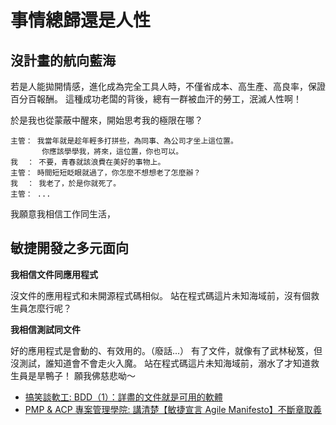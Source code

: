 事情總歸還是人性
=======


## 沒計畫的航向藍海


若是人能拋開情感，進化成為完全工具人時，不僅省成本、高生產、高良率，保證百分百報酬。
這種成功老闆的背後，總有一群被血汗的勞工，泯滅人性啊！


於是我也從蒙蔽中醒來，開始思考我的極限在哪？

```
主管： 我當年就是趁年輕多打拼些，為同事、為公司才坐上這位置。
       你應該學學我，將來，這位置，你也可以。
我  ： 不要，青春就該浪費在美好的事物上。
主管： 時間短短眨眼就過了，你怎麼不想想老了怎麼辦？
我  ： 我老了，於是你就死了。
主管： ...
```


我願意我相信工作同生活，



## 敏捷開發之多元面向


**我相信文件同應用程式**

沒文件的應用程式和未開源程式碼相似。
站在程式碼這片未知海域前，沒有個救生員怎麼行呢？


**我相信測試同文件**

好的應用程式是會動的、有效用的。（廢話...）
有了文件，就像有了武林秘笈，但沒測試，誰知道會不會走火入魔。
站在程式碼這片未知海域前，溺水了才知道救生員是旱鴨子！
願我佛慈悲呦～


* [搞笑談軟工: BDD（1）：詳盡的文件就是可用的軟體](http://teddy-chen-tw.blogspot.tw/2013/07/bdd1.html)
* [PMP & ACP 專案管理學院: 講清楚【敏捷宣言 Agile Manifesto】不斷章取義](http://sxmcpmp.blogspot.tw/2015/08/agile-manifesto.html)

